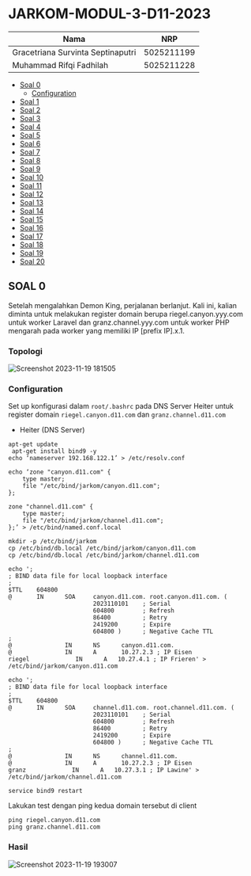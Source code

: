 # JARKOM-MODUL-3-D11-2023

|Nama|NRP|
|----|---|
|Gracetriana Survinta Septinaputri|5025211199|
|Muhammad Rifqi Fadhilah|5025211228|

- [Soal 0](#soal-0)
  - [Configuration](#configuration) 
- [Soal 1](#soal-1)
- [Soal 2](#soal-2)
- [Soal 3](#soal-3)
- [Soal 4](#soal-4)
- [Soal 5](#soal-5)
- [Soal 6](#soal-6)
- [Soal 7](#soal-7)
- [Soal 8](#soal-8)
- [Soal 9](#soal-9)
- [Soal 10](#soal-10)
- [Soal 11](#soal-11)
- [Soal 12](#soal-12)
- [Soal 13](#soal-13)
- [Soal 14](#soal-14)
- [Soal 15](#soal-15)
- [Soal 16](#soal-16)
- [Soal 17](#soal-17)
- [Soal 18](#soal-18)
- [Soal 19](#soal-19)
- [Soal 20](#soal-20)

## SOAL 0
Setelah mengalahkan Demon King, perjalanan berlanjut. Kali ini, kalian diminta untuk melakukan register domain berupa riegel.canyon.yyy.com untuk worker Laravel dan granz.channel.yyy.com untuk worker PHP mengarah pada worker yang memiliki IP [prefix IP].x.1.

### Topologi
![Screenshot 2023-11-19 181505](https://github.com/gracetrianaa/JARKOM-MODUL-3-D11-2023/assets/90684914/757a2c93-8961-4a49-ae13-1de91df889a9)

### Configuration
Set up konfigurasi dalam `root/.bashrc` pada DNS Server Heiter untuk register domain `riegel.canyon.d11.com` dan `granz.channel.d11.com`

- Heiter (DNS Server)

```
apt-get update
 apt-get install bind9 -y
echo ‘nameserver 192.168.122.1’ > /etc/resolv.conf

echo ‘zone "canyon.d11.com" {
	type master;
	file "/etc/bind/jarkom/canyon.d11.com";
};

zone "channel.d11.com" {
	type master;
	file "/etc/bind/jarkom/channel.d11.com";
};’ > /etc/bind/named.conf.local

mkdir -p /etc/bind/jarkom
cp /etc/bind/db.local /etc/bind/jarkom/canyon.d11.com
cp /etc/bind/db.local /etc/bind/jarkom/channel.d11.com

echo ';
; BIND data file for local loopback interface
;
$TTL    604800
@       IN      SOA     canyon.d11.com. root.canyon.d11.com. (
                        2023110101    ; Serial
                        604800        ; Refresh
                        86400         ; Retry
                        2419200       ; Expire
                        604800 )      ; Negative Cache TTL
;
@               IN      NS      canyon.d11.com.
@               IN      A       10.27.2.3 ; IP Eisen
riegel             IN      A   10.27.4.1 ; IP Frieren' > /etc/bind/jarkom/canyon.d11.com

echo ';
; BIND data file for local loopback interface
;
$TTL    604800
@       IN      SOA     channel.d11.com. root.channel.d11.com. (
                        2023110101    ; Serial
                        604800        ; Refresh
                        86400         ; Retry
                        2419200       ; Expire
                        604800 )      ; Negative Cache TTL
;
@               IN      NS      channel.d11.com.
@               IN      A       10.27.2.3 ; IP Eisen
granz             IN      A   10.27.3.1 ; IP Lawine' > /etc/bind/jarkom/channel.d11.com

service bind9 restart
```

Lakukan test dengan ping kedua domain tersebut di client

```
ping riegel.canyon.d11.com
ping granz.channel.d11.com
```
### Hasil 
![Screenshot 2023-11-19 193007](https://github.com/gracetrianaa/JARKOM-MODUL-3-D11-2023/assets/90684914/e6a78994-7da0-41fb-809e-82eef6c38860)


 
